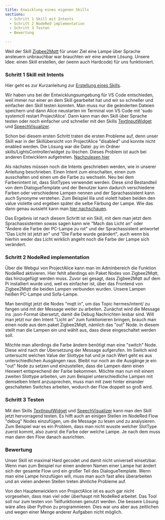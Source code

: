 ```yaml
---
title: Enwicklung eines eigenen Skills
sections:
  - Schritt 1 Skill mit Intents
  - Schritt 2 NodeRed implementation
  - Schritt 3 Testen
  - Bewertung
  
---
```


Weil der Skill [Zigbee2Mqtt]() für unser Ziel eine Lampe über Sprache ansteuern unbrauchbar war brauchten wir eine andere Lösung. Unsere Idee: einen Skill erstellen, der (wenn auch Hardcode) für uns funktioniert.

### Schritt 1 Skill mit Intents

Hier geht es zur Kurzanleitung zur [Erstellung eines Skills](https://ip-team5.intia.de/anleitung-entwicklung.html#skillentwicklung).

Wir haben uns bei der Entwicklungsumgebung für VS Code entschieden, weil immer nur einer an dem Skill gearbeitet hat und wir so schneller und einfacher den Skill testen konnten. 
Man muss nur die geänderten Dateien speichern und dann Alice neustarten im Terminal von VS Code mit 'sudo systemctl restart ProjectAlice'. Dann kann man den Skill über Sprache testen oder noch einfacher und schneller mit den Skills 
[TextInputWidget](https://ip-team5.intia.de/skills.html#textinputwidget) und [SpeechVisualizer](https://ip-team5.intia.de/skills.html#speechvisualizer).

Schon bei diesem ersten Schritt traten die ersten Probleme auf, denn unser Skill war in der Skillübersicht von ProjectAlice "disabled" und konnte nicht enabled werden.
Die Lösung war die Datei .py im Ordner skills/LightsController/widget zu löschen. Dieses Problem ist auch bei anderen Entwicklern aufgetreten. [Nachzulesen hier](https://github.com/project-alice-assistant/ProjectAlice/issues/359)

Als nächstes müssen noch die Intents geschrieben werden, wie in unserer Anleitung beschrieben. Einen Intent zum einschalten, einen zum ausschalten und einen um die Farbe zu wechseln. Neu bei dem Farbenintent ist, dass SlotTypes verwendet werden.
Diese sind Bestandteil von dem DialogueTemplate und der Benutzer kann dadurch verschiedene Farben oder verschiedene Lampen nennen und der Sprachassistent kann auch Synonyme verstehen. Zum Beispiel lila und violett haben beiden den value violette
und ergeben später die selbe Färbung der Lampe. Wie das dann genau aussieht kann man [hier nachschauen](https://github.com/th-koeln-intia/ip-sprachassistent-team5/blob/master/skill/LightsController/dialogTemplate/de.json).

Das Ergebnis ist nach diesem Schritt ist ein Skill, mit dem man jetzt dem Sprachassistenten sowas sagen kann wie "Mach das Licht an" oder "Ändere die Farbe der PC-Lampe zu rot" und der Sprachassistent antwortet "Das Licht ist jetzt an" und "Die Farbe wurde geändert", 
auch wenn bis hierhin weder das Licht wirklich angeht noch die Farbe der Lampe sich verändert.

### Schritt 2 NodeRed implementation

Über die Webgui von ProjectAlice kann man im Adminbereich die Funktion NodeRed aktivieren. Hier fehlt allerdings ein Paket Nodes von Zigbee2Mqtt, das hinzugefügt werden muss. Zuvor sei gesagt, dass Zigbee2Mqtt auf dem Pi installiert wurde und,
weil es einfacher ist, über das Frontend von Zigbee2Mqtt die beiden Lampen verbunden wurden. Unsere Lampen heißen PC-Lampe und Sofa-Lampe.

Man benötigt jetzt die Nodes "mqtt in", um das Topic hermes/intent/<NameDesSkills> zu fangen und mit der Message weiter zu arbeiten. Zunächst wird die Message ins .json-Format übersetzt, damit die Debug Nachrichten lesbar sind.
Will man jetzt nur den Intent "Licht an" zum funktionieren bringen, brauch man einen node aus dem paket Zigbee2Mqtt, nämlich das "out" Node. In diesem stellt man die Lampen ein und wählt aus, dass diese eingeschaltet werden soll.

Möchte man allerdings die Farbe ändern benötigt man eine "switch" Node. Diese wird nach der Übersetzung der Message aufgerufen. Im Switch wird untersucht welchen Value der Slottype hat und je nach Wert geht es aus unterschiedlichen Ausgängen raus.
Bleibt nur noch an die Ausgänge je ein "out" Node zu setzen und einzustellen, dass die Lampen dann einen Hexwert entsprechend der Farbe bekommen. Möchte man nun mit einem zweiten Slottype arbeiten, um zum Beispiel unterschiedliche Lampen
mit demselben Intent anzusprechen, muss man mit zwei hinter einander geschalteten Switches arbeiten, wodurch der Flow doppelt so groß wird.

### Schritt 3 Testen

Mit den Skills [TextInputWidget](https://ip-team5.intia.de/skills.html#textinputwidget) und [SpeechVisualizer](https://ip-team5.intia.de/skills.html#speechvisualizer) kann man den Skill jetzt hervorragend testen. Es hilft auch an einigen Stellen
im NodeRed Flow "debug" Nodes einzufügen, um die Message zu lesen und zu analysieren. Zum Beispiel war es ein Problem, dass man nicht wusste welcher SlotType zuerst kommt, also zuerst die Farbe oder welche Lampe. Je nach dem muss man dann den
Flow danach ausrichten.

### Bewertung

Unser Skill ist maximal Hard gecodet und damit nicht universell einsetzbar. Wenn man zum Beispiel nur einen anderen Namen einer Lampe hat ändert sich der gesamte Flow und ein großer Teil des DialogueTemplate. Wenn man eine Lampe hinzufügen will,
muss man auch fast alles überarbeiten und an vielen anderen Stellen treten ähnliche Probleme auf.

Von den Hauptenwicklern von ProjectAlice ist es auch gar nicht vorgesehen, dass man viel oder überhaupt mit NodeRed arbeitet. Das Tool soll nur zum testen von Teilfunktionen genutzt werden. Die bessere Lösung wäre alles über Python zu programmieren.
Dies war uns aber aus zeitlichen und wegen einer Menge anderer Aufgaben nicht möglich.










